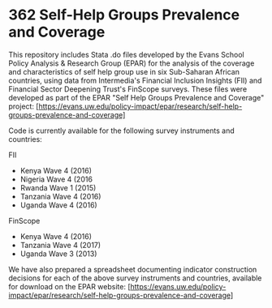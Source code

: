 # 362 Self-Help Groups Prevalence and Coverage

This repository includes Stata .do files developed by the Evans School Policy
Analysis & Research Group (EPAR) for the analysis of the coverage and
characteristics of self help group use in six Sub-Saharan African countries,
using data from Intermedia's Financial Inclusion Insights (FII) and Financial
Sector Deepening Trust's FinScope surveys. These files were developed as part
of the EPAR "Self Help Groups Prevalence and Coverage" project:
[https://evans.uw.edu/policy-impact/epar/research/self-help-groups-prevalence-and-coverage]

Code is currently available for the following survey instruments and countries:

FII
- Kenya Wave 4 (2016)
- Nigeria Wave 4 (2016
- Rwanda Wave 1 (2015)
- Tanzania Wave 4 (2016)
- Uganda Wave 4 (2016)

FinScope
- Kenya Wave 4 (2016)
- Tanzania Wave 4 (2017)
- Uganda Wave 3 (2013)

We have also prepared a spreadsheet documenting indicator construction
decisions for each of  the above survey instruments and countries, available
for download on the EPAR website:
[https://evans.uw.edu/policy-impact/epar/research/self-help-groups-prevalence-and-coverage]

